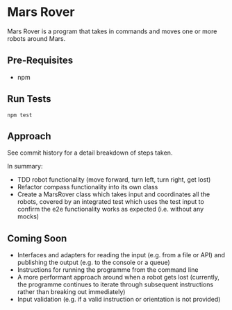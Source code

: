 # Mars Rover

Mars Rover is a program that takes in commands and moves one or more robots around
Mars.

## Pre-Requisites

- npm

## Run Tests

```
npm test
```

## Approach

See commit history for a detail breakdown of steps taken. 

In summary:
- TDD robot functionality (move forward, turn left, turn right, get lost)
- Refactor compass functionality into its own class
- Create a MarsRover class which takes input and coordinates all the robots, covered by an integrated test which uses
the test input to confirm the e2e functionality works as expected (i.e. without any mocks)

## Coming Soon

- Interfaces and adapters for reading the input (e.g. from a file or API) and publishing the output (e.g. to the console 
or a queue)
- Instructions for running the programme from the command line
- A more performant approach around when a robot gets lost (currently, the programme continues to iterate through subsequent 
instructions rather than breaking out immediately)
- Input validation (e.g. if a valid instruction or orientation is not provided)
